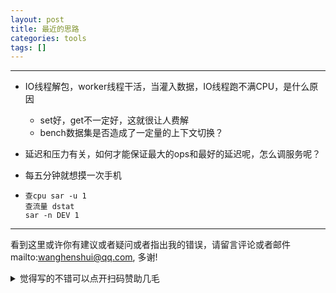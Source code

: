 ```yaml
---
layout: post
title: 最近的思路
categories: tools
tags: []
---
```

  

---

- IO线程解包，worker线程干活，当灌入数据，IO线程跑不满CPU，是什么原因

  - set好，get不一定好，这就很让人费解
  - bench数据集是否造成了一定量的上下文切换？

- 延迟和压力有关，如何才能保证最大的ops和最好的延迟呢，怎么调服务呢？

- 每五分钟就想摸一次手机

- ``` prettyprint
  查cpu sar -u 1
  查流量 dstat
  sar -n DEV 1
  ```

---

看到这里或许你有建议或者疑问或者指出我的错误，请留言评论或者邮件mailto:wanghenshui@qq.com, 多谢! 
<details>
<summary>觉得写的不错可以点开扫码赞助几毛</summary>
![微信转账](https://wanghenshui.github.io/assets/wepay.png)
</details>